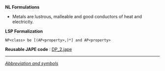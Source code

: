 __NL Formulations__ 



* Metals are lustrous, malleable and good conductors of heat and electricity.


  

__LSP Formalization__ 




```
NP<class> be [(AP<property>,)*] and AP<property>

```


__Reusable JAPE code__ 
 :
 [DP\_2.jape](../images/c/c9/DP_2.jape "DP 2.jape") 





---



_[Abbreviation and symbols](../../Community/LSPSymbols "Community:LSPSymbols")_
